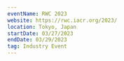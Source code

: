 ```yaml
---
eventName: RWC 2023
website: https://rwc.iacr.org/2023/
location: Tokyo, Japan
startDate: 03/27/2023
endDate: 03/29/2023
tag: Industry Event
---
```

